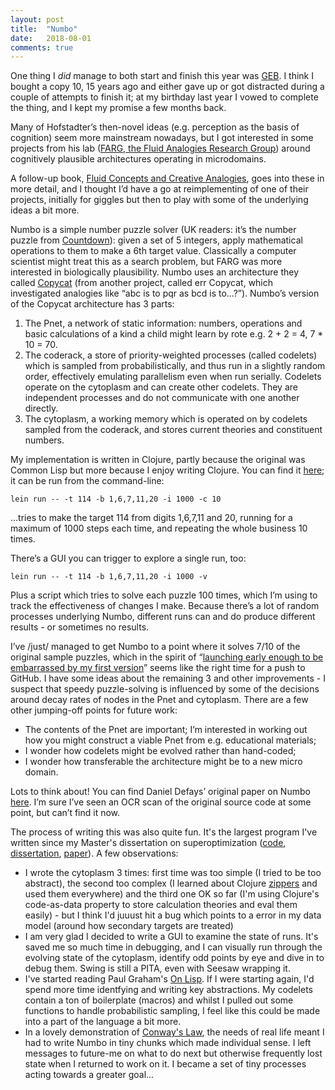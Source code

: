 ```yaml
---
layout: post
title:  "Numbo"
date:   2018-08-01
comments: true
---
```


One thing I *did* manage to both start and finish this year was [GEB](https://en.wikipedia.org/wiki/Gödel,_Escher,_Bach). I think I bought a copy 10, 15 years ago and either gave up or got distracted during a couple of attempts to finish it; at my birthday last year I vowed to complete the thing, and I kept my promise a few months back.

Many of Hofstadter’s then-novel ideas (e.g. perception as the basis of cognition) seem more mainstream nowadays, but I got interested in some projects  from his lab ([FARG, the Fluid Analogies Research Group](https://www.cogsci.indiana.edu)) around cognitively plausible architectures operating in microdomains.
 
A follow-up book, [Fluid Concepts and Creative Analogies](https://en.wikipedia.org/wiki/Fluid_Concepts_and_Creative_Analogies), goes into these in more detail, and I thought I’d have a go at reimplementing of one of their projects, initially for giggles but then to play with some of the underlying ideas a bit more.

Numbo is a simple number puzzle solver (UK readers: it’s the number puzzle from [Countdown](https://www.youtube.com/watch?v=pfa3MHLLSWI)): given a set of 5 integers, apply mathematical operations to them to make a 6th target value. Classically a computer scientist might treat this as a search problem,  but FARG was more interested in biologically plausibility. Numbo uses an architecture they called [Copycat](https://en.wikipedia.org/wiki/Copycat_(software)) (from another project, called err Copycat, which investigated analogies like “abc is to pqr as bcd is to…?”). Numbo’s version of the Copycat architecture has 3 parts:

1. The Pnet, a network of static information: numbers, operations and basic calculations of a kind a child might learn by rote e.g. 2 + 2 = 4, 7 * 10 = 70.
2. The coderack, a store of priority-weighted processes (called codelets) which is sampled from probabilistically, and thus run in a slightly random order, effectively emulating parallelism even when run serially. Codelets operate on the cytoplasm and can create other codelets. They are independent processes and do not communicate with one another directly.
3. The cytoplasm, a working memory which is operated on by codelets sampled from the coderack, and stores current theories and constituent numbers.

My implementation is written in Clojure, partly because the original was Common Lisp but more because I enjoy writing Clojure. You can find it [here](https://github.com/twhume/numbo); it can be run from the command-line:

	lein run -- -t 114 -b 1,6,7,11,20 -i 1000 -c 10

…tries to make the target 114 from digits 1,6,7,11 and 20, running for a maximum of 1000 steps each time, and repeating the whole business 10 times.

There’s a GUI you can trigger to explore a single run, too:

	lein run -- -t 114 -b 1,6,7,11,20 -i 1000 -v

Plus a script which tries to solve each puzzle 100 times, which I’m using to track the effectiveness of changes I make. Because there’s a lot of random processes underlying Numbo, different runs can and do produce different results - or sometimes no results.

I’ve /just/ managed to get Numbo to a point where it solves 7/10 of the original sample puzzles, which in the spirit of “[launching early enough to be embarrassed by my first version](https://venturebeat.com/2011/03/15/reid-hoffman-10-rules-of-entrepreneurship/)” seems like the right time for a push to GitHub. I have some ideas about the remaining 3 and other improvements - I suspect that speedy puzzle-solving is influenced by some of the decisions around decay rates of nodes in the Pnet and cytoplasm. There are a few other jumping-off points for future work:

* The contents of the Pnet are important; I’m interested in working out how you might construct a viable Pnet from e.g. educational materials;
* I wonder how codelets might be evolved rather than hand-coded;
* I wonder how transferable the architecture might be to a new micro domain.

Lots to think about! You can find Daniel Defays’ original paper on Numbo [here](https://www.researchgate.net/publication/262363566_Numbo_a_study_in_cognition_and_recognition). I’m sure I’ve seen an OCR scan of the original source code at some point, but can’t find it now. 

The process of writing this was also quite fun. It's the largest program I've written since my Master's dissertation on superoptimization ([code](https://github.com/twhume/superoptimiser/tree/master/SuperOptimiser), [dissertation](https://docs.google.com/file/d/0B_8w6H4BG5E_TmxwbkRKRnhUM0k/edit), [paper](/assets/paper.pdf)). A few observations:

* I wrote the cytoplasm 3 times: first time was too simple (I tried to be too abstract), the second too complex (I learned about Clojure [zippers](https://clojuredocs.org/clojure.zip/zipper) and used them everywhere) and the third one OK so far (I'm using Clojure's code-as-data property to store calculation theories and eval them easily) - but I think I'd juuust hit a bug which points to a error in my data model (around how secondary targets are treated)
* I am very glad I decided to write a GUI to examine the state of runs. It's saved me so much time in debugging, and I can visually run through the evolving state of the cytoplasm, identify odd points by eye and dive in to debug them. Swing is still a PITA, even with Seesaw wrapping it.
* I've started reading Paul Graham's [On Lisp](http://www.paulgraham.com/onlisp.html). If I were starting again, I'd spend more time identfying and writing key abstractions. My codelets contain a ton of boilerplate (macros) and whilst I pulled out some functions to handle probabilistic sampling, I feel like this could be made into a part of the language a bit more.
* In a lovely demonstration of [Conway's Law](https://en.wikipedia.org/wiki/Conway's_law), the needs of real life meant I had to write Numbo in tiny chunks which made individual sense. I left messages to future-me on what to do next but otherwise frequently lost state when I returned to work on it. I became a set of tiny processes acting towards a greater goal...

